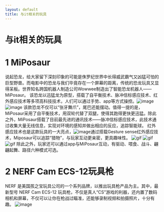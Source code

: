 ```yaml
---
layout: default
title: 与it相关的玩具
---
```

# 与it相关的玩具
# 1 MiPosaur
说起恐龙，给大家留下深刻印象的可能是侏罗纪世界中长得威武霸气又凶猛可怕的巨型野兽。而电影中的恐龙与我们毕竟存在一个屏幕的距离，传统的恐龙玩具又显得呆板。世界知名跨国机器人制造公司Wowwee制造出了智能恐龙机器人——MiPosaur。
该恐龙以迅猛龙为原型，搭载了自平衡技术、脉冲信标感应技术、红外感应技术等多项高科技技术，人们可以通过手势、app等方式操控。![image](http://article.fd.zol-img.com.cn/t_s640x2000/g5/M00/04/08/ChMkJ1gRpjeINTYVAAXQB7Kj0xgAAXPBAE2mCEABdAf304.jpg)
![image](http://article.fd.zol-img.com.cn/t_s640x2000/g5/M00/04/08/ChMkJlgRptWIY98fAARyJSKkk3IAAXPBAPl_z4ABHI9629.jpg)
该款恐龙不仅可以“张牙舞爪”，尾巴还能摆动。值得一提的是，MiPosaur采用了自平衡技术，用双轮代替了双腿，使得其跑得更快更迅猛。除此之外，MiPosaur搭载了目前最先进的通讯技术——脉冲信标感应技术，此技术通过收集大量无线信息，实现对环境的感知并做出相应的反应，追踪智能球。
红外感应技术也是这款玩具的一大亮点，![image](http://article.fd.zol-img.com.cn/t_s640x2000/g5/M00/04/08/ChMkJ1gRpzCIRWJHAANuCpsfwxEAAXPBQHXtqUAA24i171.jpg)通过搭载Gesture sense红外感应技术，Miposaur可以追踪“猎物”，与玩家互动更亲密，更具趣味性。
![gif](http://article.fd.zol-img.com.cn/t_s640x2000/g5/M00/04/08/ChMkJ1gRp6CITpXAAA9M_YrW0twAAXPBQPlpOAAD00V657.gif)
![gif](http://article.fd.zol-img.com.cn/t_s640x2000/g5/M00/04/08/ChMkJ1gRp6OIJNzOAA494QuFLbgAAXPBgBY5v4ADj35370.gif)
![gif](http://article.fd.zol-img.com.cn/t_s640x2000/g5/M00/04/08/ChMkJlgRp6aIey0VABToCV_qHJQAAXPBgCv7esAFOgh223.gif)
除此之外，玩家还可以通过app与MiPosaur互动，有驱动、喂食、战斗、翩翩起舞、路径六种模式可选。
# 2 NERF Cam ECS-12玩具枪
NERF 是美国孩之宝玩具公司的一个系列品牌，以推出玩具枪产品为主。其中，最新型号 NERF Cam ECS-12 玩具枪，不仅是真人“CS”游戏的利器，还内置了数码相机和屏幕，不仅可以让你在枪战过瞄准，还能够录制视频和拍摄照片，十分有趣。
![image](https://image.photoworld.com.cn/qiniu/7694/image/3c4437c69213c77c708368d4ad0be10e.jpg)